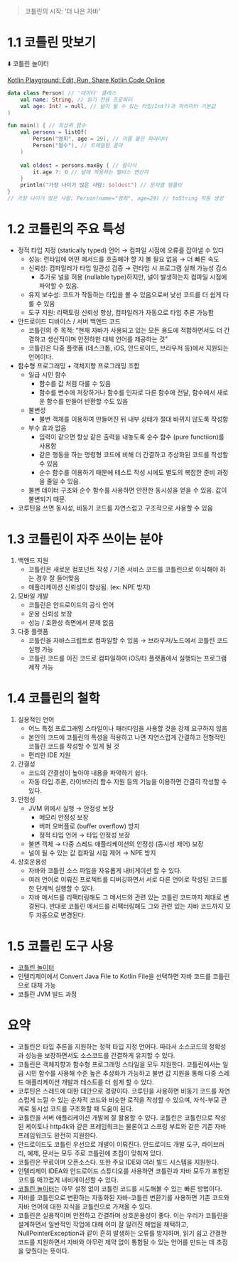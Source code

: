 > 코틀린의 시작: ‘더 나은 자바’

# 1.1 코틀린 맛보기

⬇️ 코틀린 놀이터

[Kotlin Playground: Edit, Run, Share Kotlin Code Online](https://play.kotlinlang.org/)

```kotlin
data class Person( // '데이터' 클래스
    val name: String, // 읽기 전용 프로퍼티
    val age: Int? = null, // 널이 될 수 있는 타입(Int?)과 파라미터 기본값
)

fun main() { // 최상위 함수
    val persons = listOf(
        Person("영희", age = 29), // 이름 붙은 파라미터
        Person("철수"), // 트레일링 콤마
    )
    
    val oldest = persons.maxBy { // 람다식
        it.age ?: 0 // 널에 작용하는 엘비스 연산자
    }
    println("가장 나이가 많은 사람: $oldest") // 문자열 템플릿
}
// 가장 나이가 많은 사람: Person(name="영희", age=29) // toString 자동 생성
```

# 1.2 코틀린의 주요 특성

- 정적 타입 지정 (statically typed) 언어 → 컴파일 시점에 오류를 잡아낼 수 있다
    - 성능: 런타임에 어떤 메서드를 호출해야 할 지 볼 필요 없음 → 더 빠른 속도
    - 신뢰성: 컴파일러가 타입 일관성 검증 → 런타임 시 프로그램 실패 가능성 감소
        - 추가로 널을 허용 (nullable type)하지만, 널이 발생하는지 컴파일 시점에 파악할 수 있음.
    - 유지 보수성: 코드가 작동하는 타입을 볼 수 있음으로써 낯선 코드를 더 쉽게 다룰 수 있음
    - 도구 지원: 리팩토링 신뢰성 향상, 컴파일러가 자동으로 타입 추론 가능함
- 안드로이드 디바이스 / 서버 백엔드 코드
    - 코틀린의 주 목적: “현재 자바가 사용되고 있는 모든 용도에 적합하면서도 더 간결하고 생산적이며 안전하한 대체 언어를 제공하는 것”
    - 코틀린은 다중 플랫폼 (데스크톱, iOS, 안드로이드, 브라우저 등)에서 지원되는 언어이다.
- 함수형 프로그래밍 + 객체지향 프로그래밍 조합
    - 일급 시민 함수
        - 함수를 값 처럼 다룰 수 있음
        - 함수를 변수에 저장하거나 함수를 인자로 다른 함수에 전달, 함수에서 새로운 함수를 만들어 반환할 수도 있음
    - 불변성
        - 불변 객체를 이용하여 만들어진 뒤 내부 상태가 절대 바뀌지 않도록 작성함
    - 부수 효과 없음
        - 입력이 같으면 항상 같은 출력을 내놓도록 순수 함수 (pure functiion)를 사용함
        - 같은 행동을 하는 명령형 코드에 비해 더 간결하고 추상화된 코드를 작성할 수 있음
        - 순수 함수를 이용하기 때문에 테스트 작성 시에도 별도의 복잡한 준비 과정을 줄일 수 있음.
    - 불변 데이터 구조와 순수 함수를 사용하면 안전한 동시성을 얻을 수 있음. 값이 불변되기 때문.
- 코루틴을 쓰면 동시성, 비동기 코드를 자연스럽고 구조적으로 사용할 수 있음

# 1.3 코틀린이 자주 쓰이는 분야

1. 백엔드 지원
    - 코틀린은 새로운 컴포넌트 작성 / 기존 서비스 코드를 코틀린으로 이식해야 하는 경우 잘 들어맞음
    - 애플리케이션 신뢰성이 향상됨. (ex: NPE 방지)
2. 모바일 개발
    - 코틀린은 안드로이드의 공식 언어
    - 운용 신뢰성 보장
    - 성능 / 호환성 측면에서 문제 없음
3. 다중 플랫폼
    - 코틀린을 자바스크립트로 컴파일할 수 있음 → 브라우저/노드에서 코틀린 코드 실행 가능
    - 코틀린 코드를 이진 코드로 컴파일하여 iOS/타 플랫폼에서 실행되는 프로그램 제작 가능

# 1.4 코틀린의 철학

1. 실용적인 언어
    - 어느 특정 프로그래밍 스타일이나 패러다임을 사용할 것을 강제 요구하지 않음
    - 본인의 코드에 코틀린의 특성을 적용하고 나면 자연스럽게 간결하고 전형적인 코틀린 코드를 작성할 수 있게 될 것
    - 편리한 IDE 지원
2. 간결성
    - 코드의 간결성이 높아야 내용을 파악하기 쉽다.
    - 자동 타입 추론, 라이브러리 함수 지원 등의 기능을 이용하면 간결히 작성할 수 있다.
3. 안정성
    - JVM 위에서 실행 → 안정성 보장
        - 메모리 안정성 보장
        - 버퍼 오버플로 (buffer overflow) 방지
        - 정적 타입 언어 → 타입 안정성 보장
    - 불변 객체 → 다중 스레드 애플리케이션의 안정성 (동시성 제어) 보장
    - 널이 될 수 있는 값 컴파일 시점 제어 → NPE 방지
4. 상호운용성
    - 자바와 코틀린 소스 파일을 자유롭게 내비게이션 할 수 있다.
    - 여러 언어로 이뤄진 프로젝트를 디버깅하면서 서로 다른 언어로 작성된 코드를 한 단계씩 실행할 수 있다.
    - 자바 메서드를 리팩터링해도 그 메서드와 관련 있는 코틀린 코드까지 제대로 변경된다. 반대로 코틀린 메서드를 리팩터링해도 그와 관련 있는 자바 코드까지 모두 자동으로 변경된다.

# 1.5 코틀린 도구 사용

- [코틀린 놀이터](https://play.kotlinlang.org/)
- 인텔리제이에서 Convert Java File to Kotlin File을 선택하면 자바 코드를 코틀린으로 대체 가능
- 코틀린 JVM 빌드 과정

# 요약

- 코틀린은 타입 추론을 지원하는 정적 타입 지정 언어다. 따라서 소스코드의 정확성과 성능을 보장하면서도 소스코드를 간결하게 유지할 수 있다.
- 코틀린은 객체지향과 함수형 프로그래밍 스타일을 모두 지원한다. 코틀린에서는 일급 시민 함수를 사용해 수준 높은 추상화가 가능하고 불변 값 지원을 통해 다중 스레드 애플리케이션 개발과 테스트를 더 쉽게 할 수 있다.
- 코루틴은 스레드에 대한 대안으로 경량이다. 코루틴을 사용하면 비동기 코드를 자연스럽게 느낄 수 있는 순차적 코드와 비슷한 로직을 작성할 수 있으며, 자식-부모 관계로 동시성 코드를 구조화할 때 도움이 된다.
- 코틀린을 서버 애플리케이션 개발에 잘 활용할 수 있다. 코틀린은 코틀린으로 작성된 케이토나 http4k와 같은 프레임워크는 물론이고 스프링 부트와 같은 기존 자바 프레임워크도 완전히 지원한다.
- 안드로이드도 코틀린 우선으로 개발이 이뤄진다. 안드로이드 개발 도구, 라이브러리, 예제, 문서는 모두 주로 코틀린에 초점이 맞춰져 있다.
- 코틀린은 무료이며 오픈소스다. 또한 주요 IDE와 여러 빌드 시스템을 지원한다.
- 인텔리제이 IDEA와 안드로이드 스튜디오를 사용하면 코틀린과 자바 모두가 포함된 코드를 매끄럽게 내비게이션할 수 있다.
- [코틀린 놀이터](https://play.kotlinlang.org/)는 아무 설정 없이 코틀린 코드를 시도해볼 수 있는 빠른 방법이다.
- 자바를 코틀린으로 변환하는 자동화된 자바-코틀린 변환기를 사용하면 기존 코드와 자바 언어에 대한 지식을 코틀린으로 가져올 수 있다.
- 코틀린은 실용적이며 안전하고 간결하며 상호운용성이 좋다. 이는 우리가 코틀린을 설계하면서 일반적인 작업에 대해 이미 잘 알려진 해법을 채택하고, NullPointerException과 같이 흔히 발생하는 오류를 방지하며, 읽기 쉽고 간결한 코드를 지원하면서 자바와 아무런 제약 없이 통합될 수 있는 언어를 만드는 데 초점을 맞췄다는 뜻이다.
